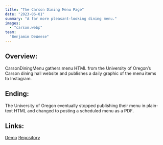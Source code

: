 ```yaml
---
title: "The Carson Dining Menu Page"
date: "2023-06-01"
summary: "A far more pleasant-looking dining menu."
images:
  - "carson.webp"
team:
  "Benjamin DeWeese"
---
```


## Overview:
CarsonDiningMenu gathers menu HTML from the University of Oregon’s Carson dining hall website and publishes a daily graphic of the menu items to Instagram.

## Ending:
The University of Oregon eventually stopped publishing their menu in plain-text HTML and changed to posting a scheduled menu as a PDF.

## Links:
[Demo](https://www.instagram.com/carsondiningmenu)
[Repository](https://github.com/bdeweesevans/CarsonDiningMenu)